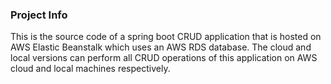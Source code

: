 ### Project Info
This is the source code of a spring boot CRUD application that is
hosted on AWS Elastic Beanstalk which uses an AWS RDS database.
The cloud and local versions can perform all CRUD operations of this 
application on AWS cloud and local machines respectively.
